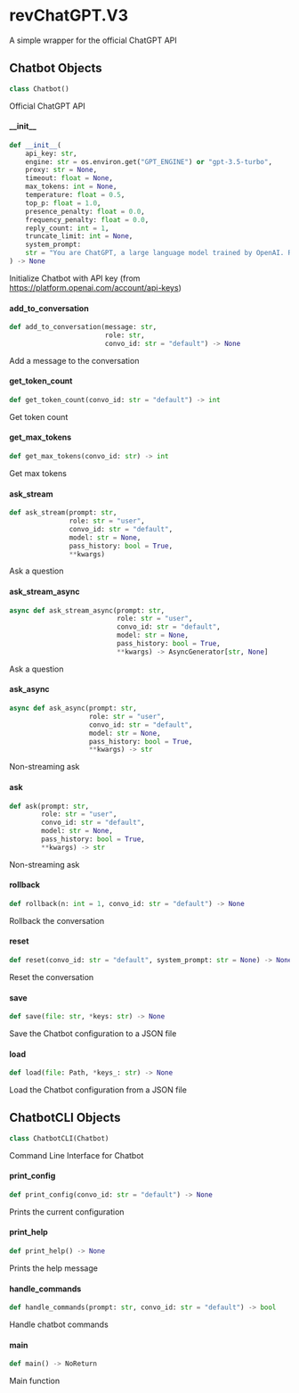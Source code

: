 <a id="revChatGPT.V3"></a>

# revChatGPT.V3

A simple wrapper for the official ChatGPT API

<a id="revChatGPT.V3.Chatbot"></a>

## Chatbot Objects

```python
class Chatbot()
```

Official ChatGPT API

<a id="revChatGPT.V3.Chatbot.__init__"></a>

#### \_\_init\_\_

```python
def __init__(
    api_key: str,
    engine: str = os.environ.get("GPT_ENGINE") or "gpt-3.5-turbo",
    proxy: str = None,
    timeout: float = None,
    max_tokens: int = None,
    temperature: float = 0.5,
    top_p: float = 1.0,
    presence_penalty: float = 0.0,
    frequency_penalty: float = 0.0,
    reply_count: int = 1,
    truncate_limit: int = None,
    system_prompt:
    str = "You are ChatGPT, a large language model trained by OpenAI. Respond conversationally"
) -> None
```

Initialize Chatbot with API key (from https://platform.openai.com/account/api-keys)

<a id="revChatGPT.V3.Chatbot.add_to_conversation"></a>

#### add\_to\_conversation

```python
def add_to_conversation(message: str,
                        role: str,
                        convo_id: str = "default") -> None
```

Add a message to the conversation

<a id="revChatGPT.V3.Chatbot.get_token_count"></a>

#### get\_token\_count

```python
def get_token_count(convo_id: str = "default") -> int
```

Get token count

<a id="revChatGPT.V3.Chatbot.get_max_tokens"></a>

#### get\_max\_tokens

```python
def get_max_tokens(convo_id: str) -> int
```

Get max tokens

<a id="revChatGPT.V3.Chatbot.ask_stream"></a>

#### ask\_stream

```python
def ask_stream(prompt: str,
               role: str = "user",
               convo_id: str = "default",
               model: str = None,
               pass_history: bool = True,
               **kwargs)
```

Ask a question

<a id="revChatGPT.V3.Chatbot.ask_stream_async"></a>

#### ask\_stream\_async

```python
async def ask_stream_async(prompt: str,
                           role: str = "user",
                           convo_id: str = "default",
                           model: str = None,
                           pass_history: bool = True,
                           **kwargs) -> AsyncGenerator[str, None]
```

Ask a question

<a id="revChatGPT.V3.Chatbot.ask_async"></a>

#### ask\_async

```python
async def ask_async(prompt: str,
                    role: str = "user",
                    convo_id: str = "default",
                    model: str = None,
                    pass_history: bool = True,
                    **kwargs) -> str
```

Non-streaming ask

<a id="revChatGPT.V3.Chatbot.ask"></a>

#### ask

```python
def ask(prompt: str,
        role: str = "user",
        convo_id: str = "default",
        model: str = None,
        pass_history: bool = True,
        **kwargs) -> str
```

Non-streaming ask

<a id="revChatGPT.V3.Chatbot.rollback"></a>

#### rollback

```python
def rollback(n: int = 1, convo_id: str = "default") -> None
```

Rollback the conversation

<a id="revChatGPT.V3.Chatbot.reset"></a>

#### reset

```python
def reset(convo_id: str = "default", system_prompt: str = None) -> None
```

Reset the conversation

<a id="revChatGPT.V3.Chatbot.save"></a>

#### save

```python
def save(file: str, *keys: str) -> None
```

Save the Chatbot configuration to a JSON file

<a id="revChatGPT.V3.Chatbot.load"></a>

#### load

```python
def load(file: Path, *keys_: str) -> None
```

Load the Chatbot configuration from a JSON file

<a id="revChatGPT.V3.ChatbotCLI"></a>

## ChatbotCLI Objects

```python
class ChatbotCLI(Chatbot)
```

Command Line Interface for Chatbot

<a id="revChatGPT.V3.ChatbotCLI.print_config"></a>

#### print\_config

```python
def print_config(convo_id: str = "default") -> None
```

Prints the current configuration

<a id="revChatGPT.V3.ChatbotCLI.print_help"></a>

#### print\_help

```python
def print_help() -> None
```

Prints the help message

<a id="revChatGPT.V3.ChatbotCLI.handle_commands"></a>

#### handle\_commands

```python
def handle_commands(prompt: str, convo_id: str = "default") -> bool
```

Handle chatbot commands

<a id="revChatGPT.V3.main"></a>

#### main

```python
def main() -> NoReturn
```

Main function
